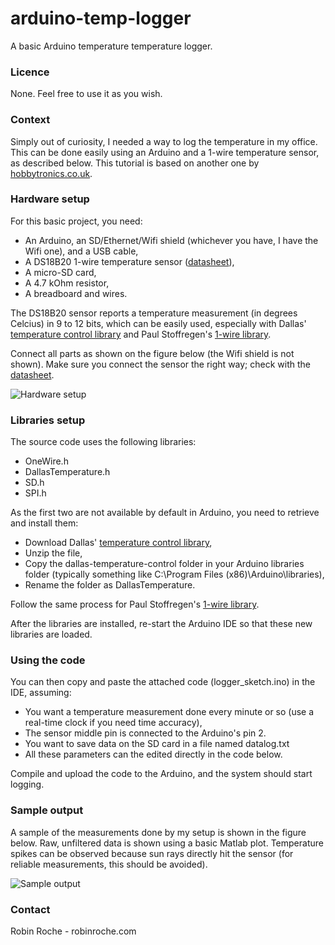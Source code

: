 # arduino-temp-logger

A basic Arduino temperature temperature logger.

### Licence

None. Feel free to use it as you wish.

### Context

Simply out of curiosity, I needed a way to log the temperature in my office. This can be done easily using an Arduino and a 1-wire temperature sensor, as described below. This tutorial is based on another one by [hobbytronics.co.uk](http://www.hobbytronics.co.uk/tutorials-code/arduino-tutorials/ds18b20-arduino).

### Hardware setup

For this basic project, you need:

- An Arduino, an SD/Ethernet/Wifi shield (whichever you have, I have the Wifi one), and a USB cable,
- A DS18B20 1-wire temperature sensor ([datasheet](http://datasheets.maximintegrated.com/en/ds/DS18B20.pdf)),
- A micro-SD card,
- A 4.7 kOhm resistor,
- A breadboard and wires.

The DS18B20 sensor reports a temperature measurement (in degrees Celcius) in 9 to 12 bits, which can be easily used, especially with Dallas' [temperature control library](http://www.milesburton.com/?title=Dallas_Temperature_Control_Library) and Paul Stoffregen's [1-wire library](http://www.pjrc.com/teensy/td_libs_OneWire.html).

Connect all parts as shown on the figure below (the Wifi shield is not shown). Make sure you connect the sensor the right way; check with the [datasheet](http://datasheets.maximintegrated.com/en/ds/DS18B20.pdf).

![Hardware setup](http://robinroche.com/webpage/images/500px-Schema_arduino_ds18b20_bb.png)

### Libraries setup

The source code uses the following libraries:

- OneWire.h
- DallasTemperature.h
- SD.h
- SPI.h

As the first two are not available by default in Arduino, you need to retrieve and install them:

- Download Dallas' [temperature control library](http://www.milesburton.com/?title=Dallas_Temperature_Control_Library),
- Unzip the file,
- Copy the dallas-temperature-control folder in your Arduino libraries folder (typically something like C:\Program Files (x86)\Arduino\libraries),
- Rename the folder as DallasTemperature.

Follow the same process for Paul Stoffregen's [1-wire library](http://www.pjrc.com/teensy/td_libs_OneWire.html).

After the libraries are installed, re-start the Arduino IDE so that these new libraries are loaded.

### Using the code

You can then copy and paste the attached code (logger_sketch.ino) in the IDE, assuming:

- You want a temperature measurement done every minute or so (use a real-time clock if you need time accuracy),
- The sensor middle pin is connected to the Arduino's pin 2.
- You want to save data on the SD card in a file named datalog.txt
- All these parameters can the edited directly in the code below.

Compile and upload the code to the Arduino, and the system should start logging.

### Sample output

A sample of the measurements done by my setup is shown in the figure below. Raw, unfiltered data is shown using a basic Matlab plot. Temperature spikes can be observed because sun rays directly hit the sensor (for reliable measurements, this should be avoided).

![Sample output](http://robinroche.com/webpage/images/Ds18b20_output.png)

### Contact

Robin Roche - robinroche.com
